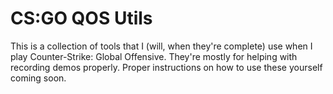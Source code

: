 # CS:GO QOS Utils
This is a collection of tools that I (will, when they're complete) use when I play Counter-Strike: Global Offensive. They're mostly for helping with recording demos properly. Proper instructions on how to use these yourself coming soon.
